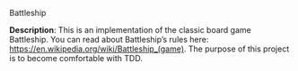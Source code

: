 Battleship

**Description**:
This is an implementation of the classic board game Battleship.
You can read about Battleship’s rules here: https://en.wikipedia.org/wiki/Battleship_(game).
The purpose of this project is to become comfortable with TDD.
